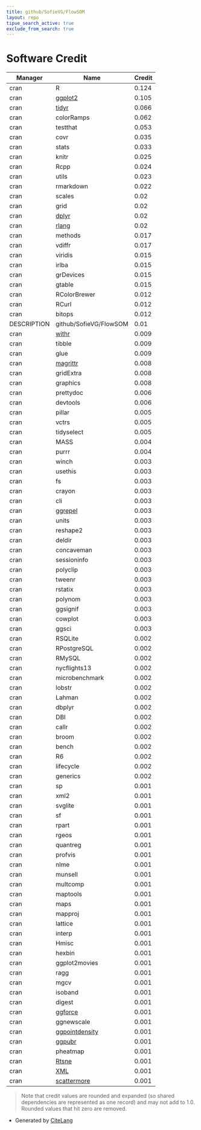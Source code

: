```yaml
---
title: github/SofieVG/FlowSOM
layout: repo
tipue_search_active: true
exclude_from_search: true
---
```

# Software Credit

|Manager|Name|Credit|
|-------|----|------|
|cran|R|0.124|
|cran|[ggplot2](https://ggplot2.tidyverse.org)|0.105|
|cran|[tidyr](https://tidyr.tidyverse.org)|0.066|
|cran|colorRamps|0.062|
|cran|testthat|0.053|
|cran|covr|0.035|
|cran|stats|0.033|
|cran|knitr|0.025|
|cran|Rcpp|0.024|
|cran|utils|0.023|
|cran|rmarkdown|0.022|
|cran|scales|0.02|
|cran|grid|0.02|
|cran|[dplyr](https://dplyr.tidyverse.org)|0.02|
|cran|[rlang](https://rlang.r-lib.org)|0.02|
|cran|methods|0.017|
|cran|vdiffr|0.017|
|cran|viridis|0.015|
|cran|irlba|0.015|
|cran|grDevices|0.015|
|cran|gtable|0.015|
|cran|RColorBrewer|0.012|
|cran|RCurl|0.012|
|cran|bitops|0.012|
|DESCRIPTION|github/SofieVG/FlowSOM|0.01|
|cran|[withr](https://withr.r-lib.org)|0.009|
|cran|tibble|0.009|
|cran|glue|0.009|
|cran|[magrittr](https://magrittr.tidyverse.org)|0.008|
|cran|gridExtra|0.008|
|cran|graphics|0.008|
|cran|prettydoc|0.006|
|cran|devtools|0.006|
|cran|pillar|0.005|
|cran|vctrs|0.005|
|cran|tidyselect|0.005|
|cran|MASS|0.004|
|cran|purrr|0.004|
|cran|winch|0.003|
|cran|usethis|0.003|
|cran|fs|0.003|
|cran|crayon|0.003|
|cran|cli|0.003|
|cran|[ggrepel](http://github.com/slowkow/ggrepel)|0.003|
|cran|units|0.003|
|cran|reshape2|0.003|
|cran|deldir|0.003|
|cran|concaveman|0.003|
|cran|sessioninfo|0.003|
|cran|polyclip|0.003|
|cran|tweenr|0.003|
|cran|rstatix|0.003|
|cran|polynom|0.003|
|cran|ggsignif|0.003|
|cran|cowplot|0.003|
|cran|ggsci|0.003|
|cran|RSQLite|0.002|
|cran|RPostgreSQL|0.002|
|cran|RMySQL|0.002|
|cran|nycflights13|0.002|
|cran|microbenchmark|0.002|
|cran|lobstr|0.002|
|cran|Lahman|0.002|
|cran|dbplyr|0.002|
|cran|DBI|0.002|
|cran|callr|0.002|
|cran|broom|0.002|
|cran|bench|0.002|
|cran|R6|0.002|
|cran|lifecycle|0.002|
|cran|generics|0.002|
|cran|sp|0.001|
|cran|xml2|0.001|
|cran|svglite|0.001|
|cran|sf|0.001|
|cran|rpart|0.001|
|cran|rgeos|0.001|
|cran|quantreg|0.001|
|cran|profvis|0.001|
|cran|nlme|0.001|
|cran|munsell|0.001|
|cran|multcomp|0.001|
|cran|maptools|0.001|
|cran|maps|0.001|
|cran|mapproj|0.001|
|cran|lattice|0.001|
|cran|interp|0.001|
|cran|Hmisc|0.001|
|cran|hexbin|0.001|
|cran|ggplot2movies|0.001|
|cran|ragg|0.001|
|cran|mgcv|0.001|
|cran|isoband|0.001|
|cran|digest|0.001|
|cran|[ggforce](https://ggforce.data-imaginist.com)|0.001|
|cran|ggnewscale|0.001|
|cran|[ggpointdensity](https://github.com/LKremer/ggpointdensity)|0.001|
|cran|[ggpubr](https://rpkgs.datanovia.com/ggpubr/)|0.001|
|cran|pheatmap|0.001|
|cran|[Rtsne](https://github.com/jkrijthe/Rtsne)|0.001|
|cran|[XML](http://www.omegahat.net/RSXML/)|0.001|
|cran|[scattermore](https://github.com/exaexa/scattermore)|0.001|


> Note that credit values are rounded and expanded (so shared dependencies are represented as one record) and may not add to 1.0. Rounded values that hit zero are removed.


- Generated by [CiteLang](https://github.com/vsoch/citelang)
